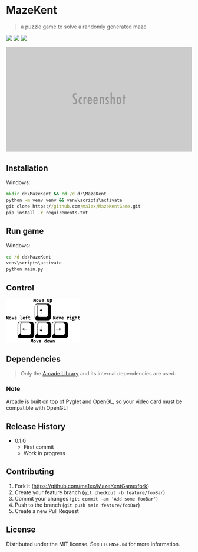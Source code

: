 # MazeKent
> a puzzle game to solve a randomly generated maze

![](https://img.shields.io/badge/MazeKent-v0.1.0-lightgrey)
![](https://img.shields.io/badge/python-%3E%3D3.6-blue)
![](https://img.shields.io/badge/license-MIT-green)



![](screenshot.png)

## Installation

Windows:

```cmd
mkdir d:\MazeKent && cd /d d:\MazeKent
python -m venv venv && venv\scripts\activate
git clone https://github.com/ma1ex/MazeKentGame.git
pip install -r requirements.txt
```

## Run game

Windows:

```cmd
cd /d d:\MazeKent
venv\scripts\activate
python main.py
```

## Control

![](control.png)

## Dependencies
> Only the [Arcade Library](https://github.com/pythonarcade/arcad "Arcade is built on top of Pyglet and OpenGL") and its internal dependencies are used.

### Note
Arcade is built on top of Pyglet and OpenGL, so your video card must be compatible with OpenGL!

## Release History

* 0.1.0
    * First commit
    * Work in progress

## Contributing

1. Fork it (<https://github.com/ma1ex/MazeKentGame/fork>)
2. Create your feature branch (`git checkout -b feature/fooBar`)
3. Commit your changes (`git commit -am 'Add some fooBar'`)
4. Push to the branch (`git push main feature/fooBar`)
5. Create a new Pull Request

## License

Distributed under the MIT license. See ``LICENSE.md`` for more information.
